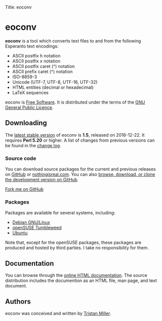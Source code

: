 Title: eoconv

# eoconv

**eoconv** is a tool which converts text files to and from
the following Esperanto text encodings:

-   ASCII postfix h notation
-   ASCII postfix x notation
-   ASCII postfix caret (^) notation
-   ASCII prefix caret (^) notation
-   ISO-8859-3
-   Unicode (UTF-7, UTF-8, UTF-16, UTF-32)
-   HTML entities (decimal or hexadecimal)
-   LaTeX sequences

eoconv is [Free Software](https://www.gnu.org/philosophy/free-sw.html).
It is distributed under the terms of the [GNU General Public
Licence](https://www.gnu.org/copyleft/gpl.html).

Downloading
-----------

The [latest stable
version](https://github.com/logological/eoconv/releases/latest) of
eoconv is **1.5**, released on 2016-12-22. It requires **Perl 5.20**
or higher. A list of changes from previous versions can be found in
the [change
log](https://files.nothingisreal.com/software/eoconv/NEWS).

### Source code

You can download source packages for the current and previous releases
on [GitHub](https://github.com/logological/eoconv/releases) or
[nothingisreal.com](https://files.nothingisreal.com/software/eoconv/).
You can also
[browse, download, or clone the development version on GitHub](https://github.com/logological/eoconv/).

<a class="github-fork-ribbon" href="https://github.com/logological/eoconv/" title="Fork me on GitHub">Fork me on GitHub</a>

### Packages

Packages are available for several systems, including:

* [Debian GNU/Linux](https://packages.debian.org/search?keywords=eoconv)
* [openSUSE Tumbleweed](https://files.nothingisreal.com/software/eoconv/)
* [Ubuntu](http://packages.ubuntu.com/search?keywords=eoconv)

Note that, except for the openSUSE packages, these packages are
produced and hosted by third parties. I take no responsibility for
them.

Documentation
-------------

You can browse through the [online HTML
documentation](https://files.nothingisreal.com/software/eoconv/eoconv.html).
The source distribution includes the documention as an HTML file, man
page, and text document.

Authors
-------

eoconv was conceived and written by [Tristan Miller](/).
